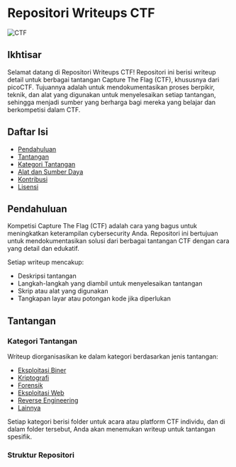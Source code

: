 # Repositori Writeups CTF

![CTF](https://img.shields.io/badge/CTF-Writeups-blue.svg)

## Ikhtisar

Selamat datang di Repositori Writeups CTF! Repositori ini berisi writeup detail untuk berbagai tantangan Capture The Flag (CTF), khususnya dari picoCTF. Tujuannya adalah untuk mendokumentasikan proses berpikir, teknik, dan alat yang digunakan untuk menyelesaikan setiap tantangan, sehingga menjadi sumber yang berharga bagi mereka yang belajar dan berkompetisi dalam CTF.

## Daftar Isi

- [Pendahuluan](#pendahuluan)
- [Tantangan](#tantangan)
- [Kategori Tantangan](#kategori-tantangan)
- [Alat dan Sumber Daya](#alat-dan-sumber-daya)
- [Kontribusi](#kontribusi)
- [Lisensi](#lisensi)

## Pendahuluan

Kompetisi Capture The Flag (CTF) adalah cara yang bagus untuk meningkatkan keterampilan cybersecurity Anda. Repositori ini bertujuan untuk mendokumentasikan solusi dari berbagai tantangan CTF dengan cara yang detail dan edukatif.

Setiap writeup mencakup:

- Deskripsi tantangan
- Langkah-langkah yang diambil untuk menyelesaikan tantangan
- Skrip atau alat yang digunakan
- Tangkapan layar atau potongan kode jika diperlukan

## Tantangan

### Kategori Tantangan

Writeup diorganisasikan ke dalam kategori berdasarkan jenis tantangan:

- [Eksploitasi Biner](tantangan/eksploitasi_biner/)
- [Kriptografi](tantangan/kriptografi/)
- [Forensik](tantangan/forensik/)
- [Eksploitasi Web](tantangan/eksploitasi_web/)
- [Reverse Engineering](tantangan/reverse_engineering/)
- [Lainnya](tantangan/lainnya/)

Setiap kategori berisi folder untuk acara atau platform CTF individu, dan di dalam folder tersebut, Anda akan menemukan writeup untuk tantangan spesifik.

### Struktur Repositori
